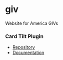# giv
Website for America GIVs

### Card Tilt Plugin
 - [Repository](https://github.com/micku7zu/vanilla-tilt.js)
 - [Documentation](https://micku7zu.github.io/vanilla-tilt.js)
